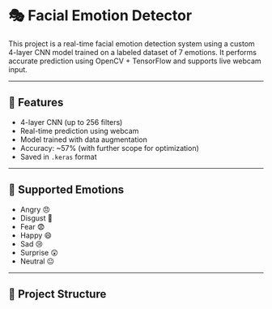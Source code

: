 # 🎭 Facial Emotion Detector

This project is a real-time facial emotion detection system using a custom 4-layer CNN model trained on a labeled dataset of 7 emotions. It performs accurate prediction using OpenCV + TensorFlow and supports live webcam input.

---

## 📌 Features

- 4-layer CNN (up to 256 filters)
- Real-time prediction using webcam
- Model trained with data augmentation
- Accuracy: ~57% (with further scope for optimization)
- Saved in `.keras` format

---

## 🧠 Supported Emotions

- Angry 😠
- Disgust 🤢
- Fear 😨
- Happy 😄
- Sad 😢
- Surprise 😲
- Neutral 😐

---

## 📁 Project Structure

